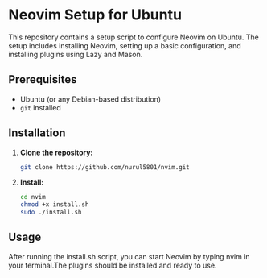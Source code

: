 # Neovim Setup for Ubuntu

This repository contains a setup script to configure Neovim on Ubuntu. The setup includes installing Neovim, setting up a basic configuration, and installing plugins using Lazy and Mason.

## Prerequisites

- Ubuntu (or any Debian-based distribution)
- `git` installed

## Installation

1. **Clone the repository:**

   ```bash
   git clone https://github.com/nurul5801/nvim.git
   ```
2. **Install:**
   ```bash
   cd nvim
   chmod +x install.sh
   sudo ./install.sh
   ```
## Usage
After running the install.sh script, you can start Neovim by typing nvim in your terminal.The plugins should be installed and ready to use.
